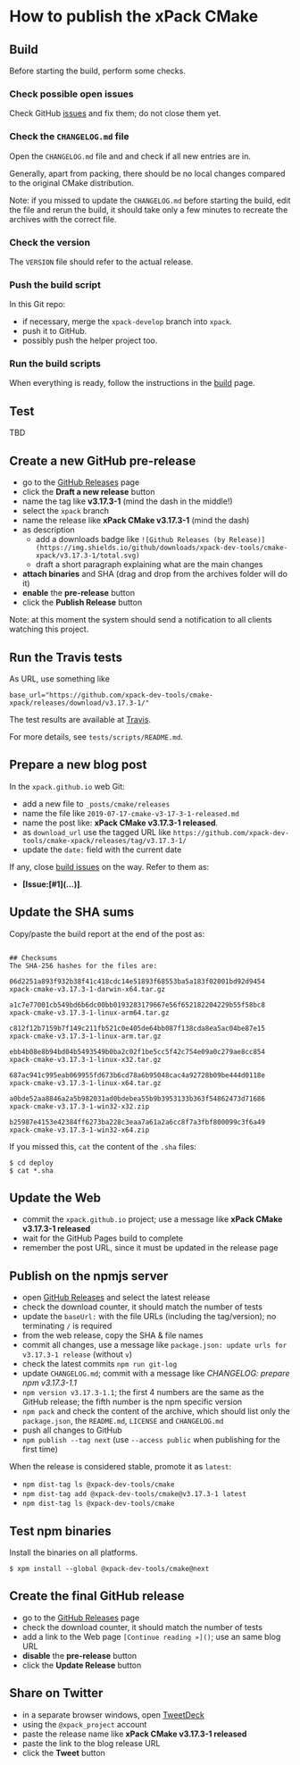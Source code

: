 # How to publish the xPack CMake

## Build

Before starting the build, perform some checks.

### Check possible open issues

Check GitHub [issues](https://github.com/xpack-dev-tools/cmake-xpack/issues)
and fix them; do not close them yet.

### Check the `CHANGELOG.md` file

Open the `CHANGELOG.md` file and and check if all
new entries are in.

Generally, apart from packing, there should be no local changes compared
to the original CMake distribution.

Note: if you missed to update the `CHANGELOG.md` before starting the build,
edit the file and rerun the build, it should take only a few minutes to
recreate the archives with the correct file.

### Check the version

The `VERSION` file should refer to the actual release.

### Push the build script

In this Git repo:

- if necessary, merge the `xpack-develop` branch into `xpack`.
- push it to GitHub.
- possibly push the helper project too.

### Run the build scripts

When everything is ready, follow the instructions in the
[build](https://github.com/xpack-dev-tools/cmake-xpack/blob/xpack/README-BUILD.md)
page.

## Test

TBD

## Create a new GitHub pre-release

- go to the [GitHub Releases](https://github.com/xpack-dev-tools/cmake-xpack/releases) page
- click the **Draft a new release** button
- name the tag like **v3.17.3-1** (mind the dash in the middle!)
- select the `xpack` branch
- name the release like **xPack CMake v3.17.3-1** (mind the dash)
- as description
  - add a downloads badge like `![Github Releases (by Release)](https://img.shields.io/github/downloads/xpack-dev-tools/cmake-xpack/v3.17.3-1/total.svg)`
  - draft a short paragraph explaining what are the main changes
- **attach binaries** and SHA (drag and drop from the archives folder will do it)
- **enable** the **pre-release** button
- click the **Publish Release** button

Note: at this moment the system should send a notification to all clients watching this project.

## Run the Travis tests

As URL, use something like

```
base_url="https://github.com/xpack-dev-tools/cmake-xpack/releases/download/v3.17.3-1/"
```

The test results are available at
[Travis](https://travis-ci.org/github/xpack-dev-tools/cmake-xpack/builds/).

For more details, see `tests/scripts/README.md`.

## Prepare a new blog post

In the `xpack.github.io` web Git:

- add a new file to `_posts/cmake/releases`
- name the file like `2019-07-17-cmake-v3-17-3-1-released.md`
- name the post like: **xPack CMake v3.17.3-1 released**.
- as `download_url` use the tagged URL like `https://github.com/xpack-dev-tools/cmake-xpack/releases/tag/v3.17.3-1/`
- update the `date:` field with the current date

If any, close
[build issues](https://github.com/xpack-dev-tools/cmake-xpack/issues)
on the way. Refer to them as:

- **[Issue:\[#1\]\(...\)]**.

## Update the SHA sums

Copy/paste the build report at the end of the post as:

```console

## Checksums
The SHA-256 hashes for the files are:

06d2251a893f932b38f41c418cdc14e51893f68553ba5a183f02001bd92d9454  
xpack-cmake-v3.17.3-1-darwin-x64.tar.gz

a1c7e77001cb549bd6b6dc00bb0193283179667e56f652182204229b55f58bc8  
xpack-cmake-v3.17.3-1-linux-arm64.tar.gz

c812f12b7159b7f149c211fb521c0e405de64bb087f138cda8ea5ac04be87e15  
xpack-cmake-v3.17.3-1-linux-arm.tar.gz

ebb4b08e8b94bd04b5493549b0ba2c02f1be5cc5f42c754e09a0c279ae8cc854  
xpack-cmake-v3.17.3-1-linux-x32.tar.gz

687ac941c995eab069955fd673b6cd78a6b95048cac4a92728b09be444d0118e  
xpack-cmake-v3.17.3-1-linux-x64.tar.gz

a0bde52aa8846a2a5b982031ad0bdebea55b9b3953133b363f54862473d71686  
xpack-cmake-v3.17.3-1-win32-x32.zip

b25987e4153e42384ff6273ba228c3eaa7a61a2a6cc8f7a3fbf800099c3f6a49  
xpack-cmake-v3.17.3-1-win32-x64.zip
```

If you missed this, `cat` the content of the `.sha` files:

```console
$ cd deploy
$ cat *.sha
```

## Update the Web

- commit the `xpack.github.io` project; use a message
  like **xPack CMake v3.17.3-1 released**
- wait for the GitHub Pages build to complete
- remember the post URL, since it must be updated in the release page

## Publish on the npmjs server

- open [GitHub Releases](https://github.com/xpack-dev-tools/cmake-xpack/releases)
  and select the latest release
- check the download counter, it should match the number of tests
- update the `baseUrl:` with the file URLs (including the tag/version); 
no terminating `/` is required
- from the web release, copy the SHA & file names
- commit all changes, use a message like
  `package.json: update urls for v3.17.3-1 release` (without `v`)
- check the latest commits `npm run git-log`
- update `CHANGELOG.md`; commit with a message like
  _CHANGELOG: prepare npm v3.17.3-1.1_
- `npm version v3.17.3-1.1`; the first 4 numbers are the same as the
  GitHub release; the fifth number is the npm specific version
- `npm pack` and check the content of the archive, which should list
only the `package.json`, the `README.md`, `LICENSE` and `CHANGELOG.md`
- push all changes to GitHub
- `npm publish --tag next` (use `--access public` when publishing for the first time)

When the release is considered stable, promote it as `latest`:

- `npm dist-tag ls @xpack-dev-tools/cmake`
- `npm dist-tag add @xpack-dev-tools/cmake@v3.17.3-1 latest`
- `npm dist-tag ls @xpack-dev-tools/cmake`

## Test npm binaries

Install the binaries on all platforms.

```console
$ xpm install --global @xpack-dev-tools/cmake@next
```

## Create the final GitHub release

- go to the [GitHub Releases](https://github.com/xpack-dev-tools/cmake-xpack/releases) page
- check the download counter, it should match the number of tests
- add a link to the Web page `[Continue reading »]()`; use an same blog URL
- **disable** the **pre-release** button
- click the **Update Release** button

## Share on Twitter

- in a separate browser windows, open [TweetDeck](https://tweetdeck.twitter.com/)
- using the `@xpack_project` account
- paste the release name like **xPack CMake v3.17.3-1 released**
- paste the link to the blog release URL
- click the **Tweet** button
